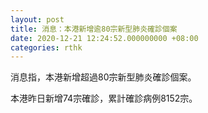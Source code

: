 ```yaml
---
layout: post
title: 消息：本港新增逾80宗新型肺炎確診個案
date: 2020-12-21 12:24:52.000000000 +08:00
categories: rthk
---
```


消息指，本港新增超過80宗新型肺炎確診個案。

本港昨日新增74宗確診，累計確診病例8152宗。
